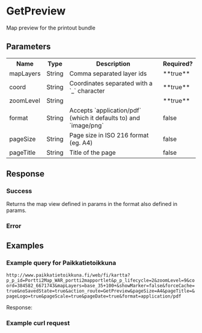 # GetPreview
Map preview for the printout bundle

## Parameters
<table>
  <tr>
    <th>Name</th>
    <th>Type</th>
    <th>Description</th>
    <th>Required?</th>
  </tr>
  <tr>
    <td>mapLayers</td>
    <td>String</td>
    <td>Comma separated layer ids</td>
    <td>**true**</td>
  </tr>
  <tr>
    <td>coord</td>
    <td>String</td>
    <td>Coordinates separated with a `_` character</td>
    <td>**true**</td>
  </tr>
  <tr>
    <td>zoomLevel</td>
    <td>String</td>
    <td></td>
    <td>**true**</td>
  </tr>
  <tr>
    <td>format</td>
    <td>String</td>
    <td>Accepts `application/pdf` (which it defaults to) and `image/png`</td>
    <td>false</td>
  </tr>
  <tr>
    <td>pageSize</td>
    <td>String</td>
    <td>Page size in ISO 216 format (eg. A4)</td>
    <td>false</td>
  </tr>
  <tr>
    <td>pageTitle</td>
    <td>String</td>
    <td>Title of the page</td>
    <td>false</td>
  </tr>
</table>

## Response

### Success
Returns the map view defined in params in the format also defined in params.

### Error

## Examples

### Example query for Paikkatietoikkuna
`http://www.paikkatietoikkuna.fi/web/fi/kartta?p_p_id=Portti2Map_WAR_portti2mapportlet&p_p_lifecycle=2&zoomLevel=9&coord=384582_6671743&mapLayers=base_35+100+&showMarker=false&forceCache=true&noSavedState=true&action_route=GetPreview&pageSize=A4&pageTitle=&pageLogo=true&pageScale=true&pageDate=true&format=application/pdf`

Response:

### Example curl request
